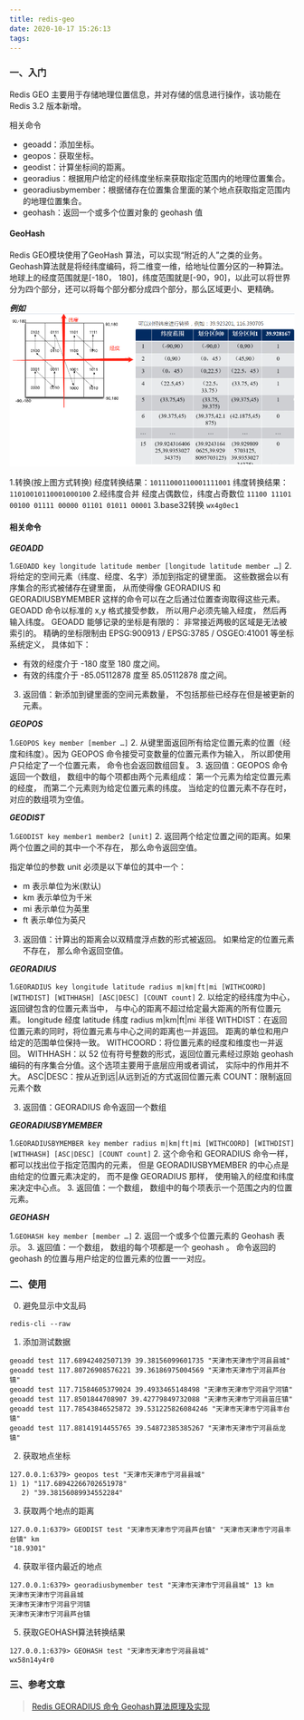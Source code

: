```yaml
---
title: redis-geo
date: 2020-10-17 15:26:13
tags:
---
```



### 一、入门

Redis GEO 主要用于存储地理位置信息，并对存储的信息进行操作，该功能在 Redis 3.2 版本新增。

相关命令
+	geoadd：添加坐标。
+	geopos：获取坐标。
+	geodist：计算坐标间的距离。
+	georadius：根据用户给定的经纬度坐标来获取指定范围内的地理位置集合。
+	georadiusbymember：根据储存在位置集合里面的某个地点获取指定范围内的地理位置集合。
+	geohash：返回一个或多个位置对象的 geohash 值

#### GeoHash
Redis GEO模块使用了GeoHash 算法，可以实现“附近的人”之类的业务。Geohash算法就是将经纬度编码，将二维变一维，给地址位置分区的一种算法。地球上的经度范围就是[-180， 180]，纬度范围就是[-90，90]，以此可以将世界分为四个部分，还可以将每个部分都分成四个部分，那么区域更小、更精确。


***例如***
![geohash](/image/redis/geohash.png)

1.转换(按上图方式转换)
	经度转换结果：`10111000110001111001`
	纬度转换结果：`11010010110001000100`
2.经纬度合并
	经度占偶数位，纬度占奇数位
	`11100 11101 00100 01111 00000 01101 01011 00001`
3.base32转换
	`wx4g0ec1`


#### 相关命令
***GEOADD***

1.`GEOADD key longitude latitude member [longitude latitude member …]`
2. 将给定的空间元素（纬度、经度、名字）添加到指定的键里面。 这些数据会以有序集合的形式被储存在键里面， 从而使得像 GEORADIUS 和 GEORADIUSBYMEMBER 这样的命令可以在之后通过位置查询取得这些元素。
GEOADD 命令以标准的 x,y 格式接受参数， 所以用户必须先输入经度， 然后再输入纬度。 GEOADD 能够记录的坐标是有限的： 非常接近两极的区域是无法被索引的。 精确的坐标限制由 EPSG:900913 / EPSG:3785 / OSGEO:41001 等坐标系统定义， 具体如下：

+	有效的经度介于 -180 度至 180 度之间。
+	有效的纬度介于 -85.05112878 度至 85.05112878 度之间。
3. 返回值：新添加到键里面的空间元素数量， 不包括那些已经存在但是被更新的元素。

***GEOPOS***

1.`GEOPOS key member [member …]`
2. 从键里面返回所有给定位置元素的位置（经度和纬度）。因为 GEOPOS 命令接受可变数量的位置元素作为输入， 所以即使用户只给定了一个位置元素， 命令也会返回数组回复。
3. 返回值：GEOPOS 命令返回一个数组， 数组中的每个项都由两个元素组成： 第一个元素为给定位置元素的经度， 而第二个元素则为给定位置元素的纬度。 当给定的位置元素不存在时， 对应的数组项为空值。

***GEODIST***

1.`GEODIST key member1 member2 [unit]`
2. 返回两个给定位置之间的距离。如果两个位置之间的其中一个不存在， 那么命令返回空值。

指定单位的参数 unit 必须是以下单位的其中一个：

+	m 表示单位为米(默认)
+	km 表示单位为千米
+	mi 表示单位为英里
+	ft 表示单位为英尺

3. 返回值：计算出的距离会以双精度浮点数的形式被返回。 如果给定的位置元素不存在， 那么命令返回空值。

***GEORADIUS***

1.`GEORADIUS key longitude latitude radius m|km|ft|mi [WITHCOORD] [WITHDIST] [WITHHASH] [ASC|DESC] [COUNT count]`
2. 以给定的经纬度为中心， 返回键包含的位置元素当中， 与中心的距离不超过给定最大距离的所有位置元素。
	longitude 经度
	latitude 纬度 
	radius m|km|ft|mi 半径
	WITHDIST：在返回位置元素的同时，将位置元素与中心之间的距离也一并返回。 距离的单位和用户给定的范围单位保持一致。
	WITHCOORD：将位置元素的经度和维度也一并返回。
	WITHHASH：以 52 位有符号整数的形式，返回位置元素经过原始 geohash 编码的有序集合分值。这个选项主要用于底层应用或者调试， 实际中的作用并不大。
	ASC|DESC：按从近到远|从远到近的方式返回位置元素
	COUNT：限制返回元素个数

3. 返回值：GEORADIUS 命令返回一个数组

***GEORADIUSBYMEMBER***

1.`GEORADIUSBYMEMBER key member radius m|km|ft|mi [WITHCOORD] [WITHDIST] [WITHHASH] [ASC|DESC] [COUNT count]`
2. 这个命令和 GEORADIUS 命令一样， 都可以找出位于指定范围内的元素， 但是 GEORADIUSBYMEMBER 的中心点是由给定的位置元素决定的， 而不是像 GEORADIUS 那样， 使用输入的经度和纬度来决定中心点。
3. 返回值：一个数组， 数组中的每个项表示一个范围之内的位置元素。

***GEOHASH***

1.`GEOHASH key member [member …]`
2. 返回一个或多个位置元素的 Geohash 表示。
3. 返回值：一个数组， 数组的每个项都是一个 geohash 。 命令返回的 geohash 的位置与用户给定的位置元素的位置一一对应。

### 二、使用

0. 避免显示中文乱码
```
redis-cli --raw
```

1. 添加测试数据
```
geoadd test 117.68942402507139 39.38156099601735 "天津市天津市宁河县县城" 
geoadd test 117.80726908576221 39.36186975004569 "天津市天津市宁河县芦台镇" 
geoadd test 117.71584605379024 39.4933465148498 "天津市天津市宁河县宁河镇" 
geoadd test 117.8501844708907 39.42779849732088 "天津市天津市宁河县苗庄镇" 
geoadd test 117.78543846525872 39.531225826084246 "天津市天津市宁河县丰台镇" 
geoadd test 117.88141914455765 39.54872385385267 "天津市天津市宁河县岳龙镇"
```

2. 获取地点坐标
```
127.0.0.1:6379> geopos test "天津市天津市宁河县县城"
1) 1) "117.68942266702651978"
   2) "39.38156089934552284"
```

3. 获取两个地点的距离
```
127.0.0.1:6379> GEODIST test "天津市天津市宁河县芦台镇" "天津市天津市宁河县丰台镇" km
"18.9301"
```

4. 获取半径内最近的地点

```
127.0.0.1:6379> georadiusbymember test "天津市天津市宁河县县城" 13 km
天津市天津市宁河县县城
天津市天津市宁河县宁河镇
天津市天津市宁河县芦台镇
```

5. 获取GEOHASH算法转换结果
```
127.0.0.1:6379> GEOHASH test "天津市天津市宁河县县城"
wx58n14y4r0
```

### 三、参考文章

> [Redis GEORADIUS 命令 ](https://www.redis.net.cn/order/3689.html)
[Geohash算法原理及实现](https://www.jianshu.com/p/2fd0cf12e5ba)

